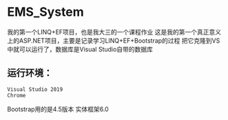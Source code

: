 # EMS_System
我的第一个LINQ+EF项目，也是我大三的一个课程作业
这是我的第一个真正意义上的ASP.NET项目，主要是记录学习LINQ+EF+Bootstrap的过程
把它克隆到VS中就可以运行了，数据库是Visual Studio自带的数据库
## 运行环境：
    Visual Studio 2019
    Chrome
Bootstrap用的是4.5版本
实体框架6.0
